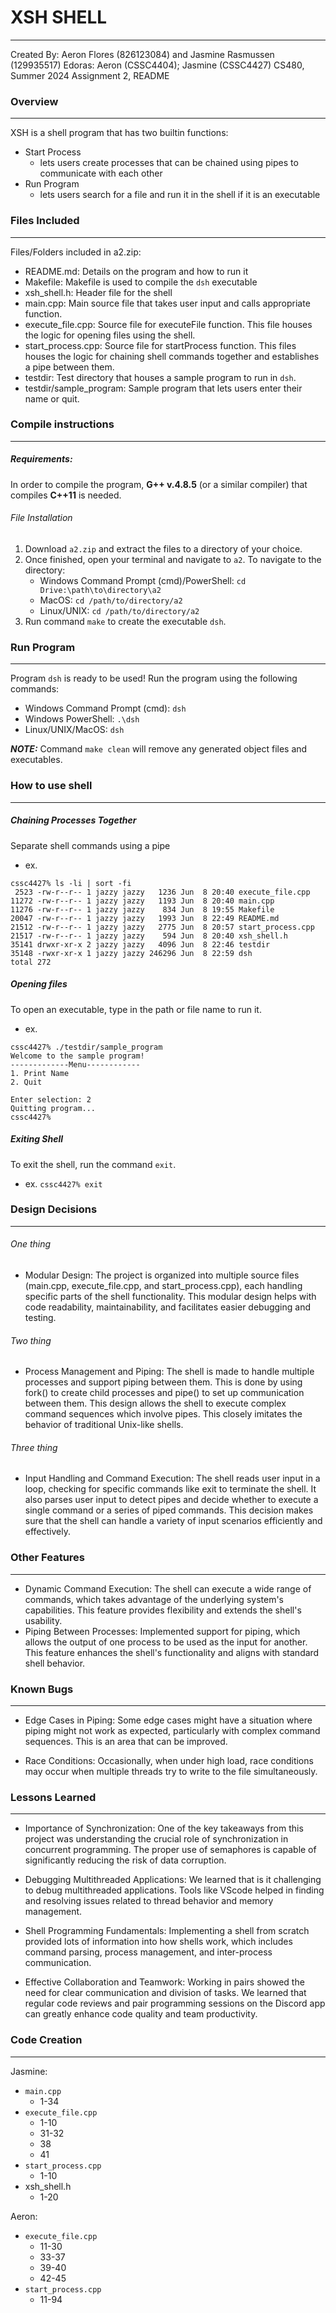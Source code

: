 # XSH SHELL

---

Created By: Aeron Flores (826123084) and Jasmine Rasmussen (129935517)
Edoras: Aeron (CSSC4404); Jasmine (CSSC4427)
CS480, Summer 2024 
Assignment 2, README

### Overview

---

XSH is a shell program that has two builtin functions:
- Start Process
	- lets users create processes that can be chained using pipes to communicate with each other
- Run Program
	- lets users search for a file and run it in the shell if it is an executable

### Files Included

---

Files/Folders included in a2.zip:
- README.md: Details on the program and how to run it
- Makefile: Makefile is used to compile the `dsh` executable
- xsh_shell.h: Header file for the shell
- main.cpp: Main source file that takes user input and calls appropriate function.
- execute_file.cpp: Source file for executeFile function. This file houses the logic for opening files using the shell.
- start_process.cpp: Source file for startProcess function. This files houses the logic for chaining shell commands together and establishes a pipe between them.
- testdir: Test directory that houses a sample program to run in `dsh`.
- testdir/sample_program: Sample program that lets users enter their name or quit.

### Compile instructions

---

##### Requirements:

In order to compile the program, **G++ v.4.8.5** (or a similar compiler) that compiles **C++11** is needed.

###### File Installation
1. Download `a2.zip` and extract the files to a directory of your choice.
2. Once finished, open your terminal and navigate to `a2`.
	To navigate to the directory: 
	- Windows Command Prompt (cmd)/PowerShell:  `cd Drive:\path\to\directory\a2`
	- MacOS: `cd /path/to/directory/a2`
	- Linux/UNIX: `cd /path/to/directory/a2`
3. Run command `make` to create the executable `dsh`.

### Run Program

---

Program `dsh` is ready to be used! Run the program using the following commands:
- Windows Command Prompt (cmd): `dsh`
- Windows PowerShell: `.\dsh`
- Linux/UNIX/MacOS: `dsh`

***NOTE:*** Command `make clean` will remove any generated object files and executables.

### How to use shell

---

##### Chaining Processes Together

Separate shell commands using a pipe
- ex.

```
cssc4427% ls -li | sort -fi
 2523 -rw-r--r-- 1 jazzy jazzy   1236 Jun  8 20:40 execute_file.cpp
11272 -rw-r--r-- 1 jazzy jazzy   1193 Jun  8 20:40 main.cpp
11276 -rw-r--r-- 1 jazzy jazzy    834 Jun  8 19:55 Makefile
20047 -rw-r--r-- 1 jazzy jazzy   1993 Jun  8 22:49 README.md
21512 -rw-r--r-- 1 jazzy jazzy   2775 Jun  8 20:57 start_process.cpp
21517 -rw-r--r-- 1 jazzy jazzy    594 Jun  8 20:40 xsh_shell.h
35141 drwxr-xr-x 2 jazzy jazzy   4096 Jun  8 22:46 testdir
35148 -rwxr-xr-x 1 jazzy jazzy 246296 Jun  8 22:59 dsh
total 272
```

##### Opening files

To open an executable, type in the path or file name to run it.
- ex.
```
cssc4427% ./testdir/sample_program
Welcome to the sample program!
-------------Menu------------
1. Print Name
2. Quit

Enter selection: 2
Quitting program...
cssc4427%
```

##### Exiting Shell

To exit the shell, run the command `exit`.
- ex. `cssc4427% exit`

### Design Decisions

---

###### One thing

- Modular Design: The project is organized into multiple source files (main.cpp, execute_file.cpp, and start_process.cpp), each handling specific parts of the shell functionality. This modular design helps with code readability, maintainability, and facilitates easier debugging and testing.

###### Two thing

-  Process Management and Piping: The shell is made to handle multiple processes and support piping between them. This is done by using fork() to create child processes and pipe() to set up communication between them. This design allows the shell to execute complex command sequences which involve pipes. This closely imitates the behavior of traditional Unix-like shells.

###### Three thing

- Input Handling and Command Execution: The shell reads user input in a loop, checking for specific commands like exit to terminate the shell. It also parses user input to detect pipes and decide whether to execute a single command or a series of piped commands. This decision makes sure that the shell can handle a variety of input scenarios efficiently and effectively.

### Other Features

---

- Dynamic Command Execution: The shell can execute a wide range of commands, which takes advantage of the underlying system's capabilities. This feature provides flexibility and extends the shell's usability.
- Piping Between Processes: Implemented support for piping, which allows the output of one process to be used as the input for another. This feature enhances the shell's functionality and aligns with standard shell behavior.

### Known Bugs

---

- Edge Cases in Piping: Some edge cases might have a situation where piping might not work as expected, particularly with complex command sequences. This is an area that can be improved.

- Race Conditions: Occasionally, when under high load, race conditions may occur when multiple threads try to write to the file simultaneously. 


### Lessons Learned

---

- Importance of Synchronization: One of the key takeaways from this project was understanding the crucial role of synchronization in concurrent programming. The proper use of semaphores is capable of significantly reducing the risk of data corruption.

- Debugging Multithreaded Applications: We learned that is it challenging to debug multithreaded applications. Tools like VScode helped in finding and resolving issues related to thread behavior and memory management.

- Shell Programming Fundamentals: Implementing a shell from scratch provided lots of information into how shells work, which includes command parsing, process management, and inter-process communication.

- Effective Collaboration and Teamwork: Working in pairs showed the need for clear communication and division of tasks. We learned that regular code reviews and pair programming sessions on the Discord app can greatly enhance code quality and team productivity.


### Code Creation

---

Jasmine:
- `main.cpp`
	- 1-34
- `execute_file.cpp`
	- 1-10
	- 31-32
	- 38
	- 41
- `start_process.cpp`
	- 1-10
- xsh_shell.h
	- 1-20

Aeron:
- `execute_file.cpp`
	- 11-30
	- 33-37
	- 39-40
	- 42-45
- `start_process.cpp`
	- 11-94